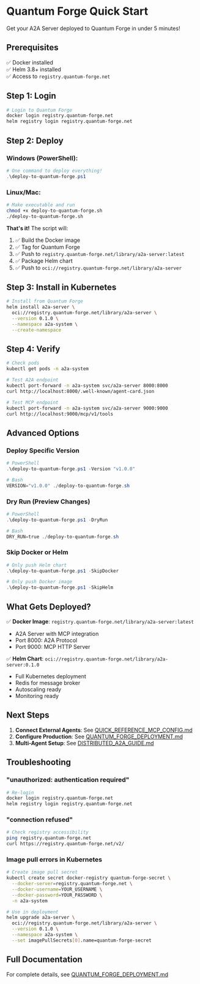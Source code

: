 # Quantum Forge Quick Start

Get your A2A Server deployed to Quantum Forge in under 5 minutes!

## Prerequisites

✅ Docker installed  
✅ Helm 3.8+ installed  
✅ Access to `registry.quantum-forge.net`  

## Step 1: Login

```bash
# Login to Quantum Forge
docker login registry.quantum-forge.net
helm registry login registry.quantum-forge.net
```

## Step 2: Deploy

### Windows (PowerShell):
```powershell
# One command to deploy everything!
.\deploy-to-quantum-forge.ps1
```

### Linux/Mac:
```bash
# Make executable and run
chmod +x deploy-to-quantum-forge.sh
./deploy-to-quantum-forge.sh
```

**That's it!** The script will:
1. ✅ Build the Docker image
2. ✅ Tag for Quantum Forge
3. ✅ Push to `registry.quantum-forge.net/library/a2a-server:latest`
4. ✅ Package Helm chart
5. ✅ Push to `oci://registry.quantum-forge.net/library/a2a-server`

## Step 3: Install in Kubernetes

```bash
# Install from Quantum Forge
helm install a2a-server \
  oci://registry.quantum-forge.net/library/a2a-server \
  --version 0.1.0 \
  --namespace a2a-system \
  --create-namespace
```

## Step 4: Verify

```bash
# Check pods
kubectl get pods -n a2a-system

# Test A2A endpoint
kubectl port-forward -n a2a-system svc/a2a-server 8000:8000
curl http://localhost:8000/.well-known/agent-card.json

# Test MCP endpoint
kubectl port-forward -n a2a-system svc/a2a-server 9000:9000
curl http://localhost:9000/mcp/v1/tools
```

## Advanced Options

### Deploy Specific Version
```powershell
# PowerShell
.\deploy-to-quantum-forge.ps1 -Version "v1.0.0"

# Bash
VERSION="v1.0.0" ./deploy-to-quantum-forge.sh
```

### Dry Run (Preview Changes)
```powershell
# PowerShell
.\deploy-to-quantum-forge.ps1 -DryRun

# Bash
DRY_RUN=true ./deploy-to-quantum-forge.sh
```

### Skip Docker or Helm
```powershell
# Only push Helm chart
.\deploy-to-quantum-forge.ps1 -SkipDocker

# Only push Docker image
.\deploy-to-quantum-forge.ps1 -SkipHelm
```

## What Gets Deployed?

✅ **Docker Image**: `registry.quantum-forge.net/library/a2a-server:latest`
- A2A Server with MCP integration
- Port 8000: A2A Protocol
- Port 9000: MCP HTTP Server

✅ **Helm Chart**: `oci://registry.quantum-forge.net/library/a2a-server:0.1.0`
- Full Kubernetes deployment
- Redis for message broker
- Autoscaling ready
- Monitoring ready

## Next Steps

1. **Connect External Agents**: See [QUICK_REFERENCE_MCP_CONFIG.md](QUICK_REFERENCE_MCP_CONFIG.md)
2. **Configure Production**: See [QUANTUM_FORGE_DEPLOYMENT.md](QUANTUM_FORGE_DEPLOYMENT.md)
3. **Multi-Agent Setup**: See [DISTRIBUTED_A2A_GUIDE.md](DISTRIBUTED_A2A_GUIDE.md)

## Troubleshooting

### "unauthorized: authentication required"
```bash
# Re-login
docker login registry.quantum-forge.net
helm registry login registry.quantum-forge.net
```

### "connection refused"
```bash
# Check registry accessibility
ping registry.quantum-forge.net
curl https://registry.quantum-forge.net/v2/
```

### Image pull errors in Kubernetes
```bash
# Create image pull secret
kubectl create secret docker-registry quantum-forge-secret \
  --docker-server=registry.quantum-forge.net \
  --docker-username=YOUR_USERNAME \
  --docker-password=YOUR_PASSWORD \
  -n a2a-system

# Use in deployment
helm upgrade a2a-server \
  oci://registry.quantum-forge.net/library/a2a-server \
  --version 0.1.0 \
  --namespace a2a-system \
  --set imagePullSecrets[0].name=quantum-forge-secret
```

## Full Documentation

For complete details, see [QUANTUM_FORGE_DEPLOYMENT.md](QUANTUM_FORGE_DEPLOYMENT.md)
